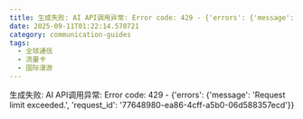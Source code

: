 ```yaml
---
title: 生成失败: AI API调用异常: Error code: 429 - {'errors': {'message': 'Request limit exceeded.', 'request_id': 'b2c04837-efe9-4613-a385-259caf437bdf'}}
date: 2025-09-11T01:22:14.570721
category: communication-guides
tags:
  - 全球通信
  - 流量卡
  - 国际漫游
---
```


生成失败: AI API调用异常: Error code: 429 - {'errors': {'message': 'Request limit exceeded.', 'request_id': '77648980-ea86-4cff-a5b0-06d588357ecd'}}